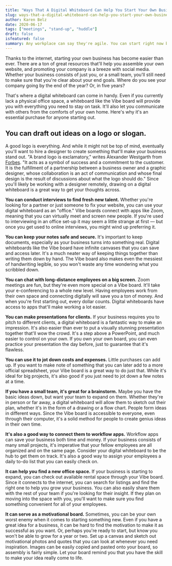 ```yaml
---
title: "Ways That A Digital Whiteboard Can Help You Start Your Own Business"
slug: ways-that-a-digital-whiteboard-can-help-you-start-your-own-business
author: Karen Belz
date: 2020-06-17
tags: ["meetings", "stand-up", "huddle"]
draft: false
isfeatured: false
summary: Any workplace can say they're agile. You can start right now by reviewing these strategies for simplifying your team's daily stand-up meeting.
---
```


Thanks to the internet, starting your own business has become easier than ever. There are a ton of great resources that'll help you assemble your own website, and promoting your company is a breeze with social media. Whether your business consists of just you, or a small team, you'll still need to make sure that you're clear about your end goals. Where do you see your company going by the end of the year? Or, in five years?

That's where a digital whiteboard can come in handy. Even if you currently lack a physical office space, a whiteboard like the Vibe board will provide you with everything you need to stay on task. It'll also let you communicate with others from the comforts of your own home. Here's why it's an essential purchase for anyone starting out.


## You can draft out ideas on a logo or slogan. 

A good logo is everything. And while it might not be top of mind, eventually you'll want to hire a designer to create something that'll make your business stand out. "A brand logo is exclamatory," writes Alexander Westgarth from [Forbes](https://www.forbes.com/sites/theyec/2018/11/30/the-importance-of-having-the-right-logo/#1e407e0e1ccb). "It acts as a symbol of success and a commitment to the customer. It is the fulfillment of a partnership between a business owner and a graphic designer, whose collaboration is an act of communication and whose final design is the result of discussions about what the logo should do." Since you'll likely be working with a designer remotely, drawing on a digital whiteboard is a great way to get your thoughts across.

**You can conduct interviews to find fresh new talent.** Whether you're looking for a partner or just someone to fix your website, you can use your digital whiteboard as an "office." Vibe boards connect with apps like Zoom, meaning that you can virtually meet and screen new people. If you're used to interviewing in an office set-up it may seem a little strange at first — but once you get used to online interviews, you might wind up preferring it. 

**You can keep your notes safe and secure.** It's important to keep documents, especially as your business turns into something real. Digital whiteboards like the Vibe board have infinite canvases that you can save and access later. It's a much neater way of keeping things together than writing them down by hand. The Vibe board also makes even the messiest of handwriting legible, so you won't waste any time wondering what you scribbled down. 

**You can chat with long-distance employees on a big screen.** Zoom meetings are fun, but they're even more special on a Vibe board. It'll take your e-conferencing to a whole new level. Having employees work from their own space and connecting digitally will save you a ton of money. And when you're first starting out, every dollar counts. Digital whiteboards have access to apps that'll make working a lot easier. 

**You can make presentations for clients.** If your business requires you to pitch to different clients, a digital whiteboard is a fantastic way to make an impression. It's also easier than ever to put a visually stunning presentation together that'll wow the crowd. It's a step above a PowerPoint, and much easier to control on your own. If you own your own board, you can even practice your presentation the day before, just to guarantee that it's flawless.

**You can use it to jot down costs and expenses.** Little purchases can add up. If you want to make note of something that you can later add to a more official spreadsheet, your Vibe board is a great way to do just that. While it's ideal for big projects, it's also good if you just need to jot down a few notes at a time. 

**If you have a small team, it's great for a brainstorm.** Maybe you have the basic ideas down, but want your team to expand on them. Whether they're in person or far away, a digital whiteboard will allow them to sketch out their plan, whether it's in the form of a drawing or a flow chart. People form ideas in different ways. Since the Vibe board is accessible to everyone, even through their computer, it's a solid method for people to create genius ideas in their own time. 

**It's also a good way to connect them to workflow apps.** Workflow apps can save your business both time and money. If your business consists of many small projects, it's imperative that your fellow employees are all organized and on the same page. Consider your digital whiteboard to be the hub to get them on track. It's also a good way to assign your employees a daily to-do list that you can easily check on.
 
**It can help you find a new office space.** If your business is starting to expand, you can check out available rental space through your Vibe board. Since it connects to the internet, you can search for listings and find the right one to help you grow your business. You can also easily share them with the rest of your team if you're looking for their insight. If they plan on moving into the space with you, you'll want to make sure you find something convenient for all of your employees.

**It can serve as a motivational board.** Sometimes, you can be your own worst enemy when it comes to starting something new. Even if you have a great idea for a business, it can be hard to find the motivation to make it as successful as you want. Or, perhaps you're ready to start, but know you won't be able to grow for a year or two. Set up a canvas and sketch out motivational photos and quotes that you can look at whenever you need inspiration. Images can be easily copied and pasted onto your board, so assembly is fairly simple.  Let your board remind you that you have the skill to make your idea really come to life. 
